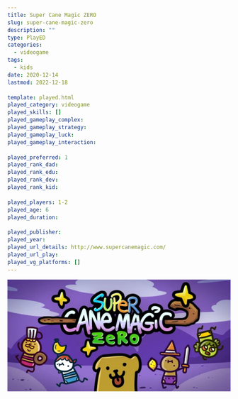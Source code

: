 ```yaml
---
title: Super Cane Magic ZERO
slug: super-cane-magic-zero
description: ""
type: PlayED
categories:
  - videogame
tags:
  - kids
date: 2020-12-14
lastmod: 2022-12-18

template: played.html
played_category: videogame
played_skills: []
played_gameplay_complex: 
played_gameplay_strategy: 
played_gameplay_luck: 
played_gameplay_interaction: 

played_preferred: 1
played_rank_dad: 
played_rank_edu: 
played_rank_dev: 
played_rank_kid: 

played_players: 1-2
played_age: 6
played_duration: 

played_publisher: 
played_year: 
played_url_details: http://www.supercanemagic.com/
played_url_play: 
played_vg_platforms: []
---
```


![](../../assets/img/played/videogame/super_cane_magic_zero.webp)

